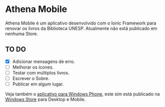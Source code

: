 # Athena Mobile
Athena Mobile é um aplicativo desenvolvido com o Ionic Framework para renovar os livros da Biblioteca UNESP. Atualmente não está publicado em nenhuma Store.

## TO DO
- [X] Adicionar mensagens de erro.
- [ ] Melhorar os ícones.
- [ ] Testar com múltiplos livros.
- [ ] Escrever o Sobre.
- [ ] Publicar em algum lugar.

Veja também o [aplicativo para Windows Phone](https://github.com/MarianaDias/ProjetoAthena), este sim está publicado na [Windows Store](https://www.microsoft.com/pt-br/store/p/athena-renovador/9nblgggzkrjs) para Desktop e Mobile.
